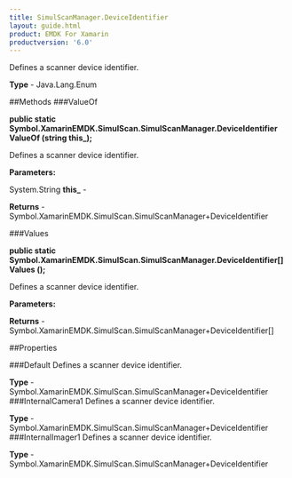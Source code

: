 ```yaml
---
title: SimulScanManager.DeviceIdentifier
layout: guide.html
product: EMDK For Xamarin 
productversion: '6.0' 
---
```

Defines a scanner device identifier.

**Type** - Java.Lang.Enum

##Methods
###ValueOf

**public static Symbol.XamarinEMDK.SimulScan.SimulScanManager.DeviceIdentifier ValueOf (string this_);**

Defines a scanner device identifier.

**Parameters:**

System.String **this_**  - 
        

**Returns** - Symbol.XamarinEMDK.SimulScan.SimulScanManager+DeviceIdentifier

###Values

**public static Symbol.XamarinEMDK.SimulScan.SimulScanManager.DeviceIdentifier[] Values ();**

Defines a scanner device identifier.

**Parameters:**

**Returns** - Symbol.XamarinEMDK.SimulScan.SimulScanManager+DeviceIdentifier[]

##Properties

###Default
Defines a scanner device identifier.

**Type** - Symbol.XamarinEMDK.SimulScan.SimulScanManager+DeviceIdentifier
###InternalCamera1
Defines a scanner device identifier.

**Type** - Symbol.XamarinEMDK.SimulScan.SimulScanManager+DeviceIdentifier
###InternalImager1
Defines a scanner device identifier.

**Type** - Symbol.XamarinEMDK.SimulScan.SimulScanManager+DeviceIdentifier

